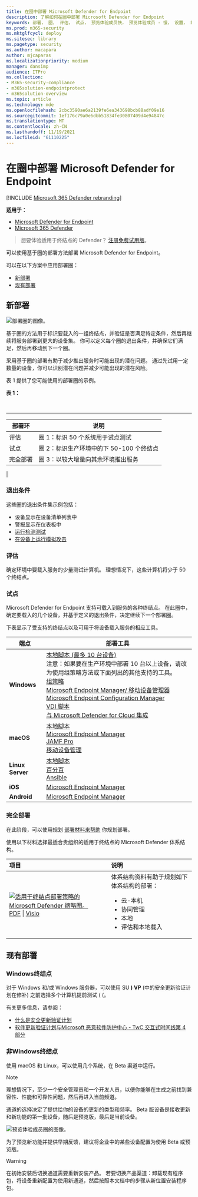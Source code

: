 ```yaml
---
title: 在圈中部署 Microsoft Defender for Endpoint
description: 了解如何在圈中部署 Microsoft Defender for Endpoint
keywords: 部署， 圈， 评估， 试点， 预览体验成员快， 预览体验成员 - 慢， 设置， 载入， 阶段， 部署， 部署， 采用， 配置
ms.prod: m365-security
ms.mktglfcycl: deploy
ms.sitesec: library
ms.pagetype: security
ms.author: macapara
author: mjcaparas
ms.localizationpriority: medium
manager: dansimp
audience: ITPro
ms.collection:
- M365-security-compliance
- m365solution-endpointprotect
- m365solution-overview
ms.topic: article
ms.technology: mde
ms.openlocfilehash: 2cbc3590ae6a2139fe6ea343698bcb88adf09e16
ms.sourcegitcommit: 1ef176c79a0e6dbb51834fe30807409d4e94847c
ms.translationtype: MT
ms.contentlocale: zh-CN
ms.lasthandoff: 11/19/2021
ms.locfileid: "61110225"
---
```

# <a name="deploy-microsoft-defender-for-endpoint-in-rings"></a>在圈中部署 Microsoft Defender for Endpoint

[!INCLUDE [Microsoft 365 Defender rebranding](../../includes/microsoft-defender.md)]

**适用于：**
- [Microsoft Defender for Endpoint](https://go.microsoft.com/fwlink/p/?linkid=2154037)
- [Microsoft 365 Defender](https://go.microsoft.com/fwlink/?linkid=2118804)

> 想要体验适用于终结点的 Defender？ [注册免费试用版](https://signup.microsoft.com/create-account/signup?products=7f379fee-c4f9-4278-b0a1-e4c8c2fcdf7e&ru=https://aka.ms/MDEp2OpenTrial?ocid=docs-wdatp-assignaccess-abovefoldlink)。

可以使用基于圈的部署方法部署 Microsoft Defender for Endpoint。

可以在以下方案中应用部署圈：

- [新部署](#new-deployments)
- [现有部署](#existing-deployments)

## <a name="new-deployments"></a>新部署

![部署圈的图像。](images/deployment-rings.png)

基于圈的方法用于标识要载入的一组终结点，并验证是否满足特定条件，然后再继续将服务部署到更大的设备集。 你可以定义每个圈的退出条件，并确保它们满足，然后再移动到下一个圈。

采用基于圈的部署有助于减少推出服务时可能出现的潜在问题。 通过先试用一定数量的设备，你可以识别潜在问题并减少可能出现的潜在风险。

表 1 提供了您可能使用的部署圈的示例。

**表 1：**

<br>

****

|部署环|说明|
|---|---|
|评估|圈 1：标识 50 个系统用于试点测试|
|试点|圈 2：标识生产环境中的下 50-100 个终结点|
|完全部署|圈 3：以较大增量向其余环境推出服务|
|

### <a name="exit-criteria"></a>退出条件

这些圈的退出条件集示例包括：

- 设备显示在设备清单列表中
- 警报显示在仪表板中
- [运行检测测试](run-detection-test.md)
- [在设备上运行模拟攻击](attack-simulations.md)

### <a name="evaluate"></a>评估

确定环境中要载入服务的少量测试计算机。 理想情况下，这些计算机将少于 50 个终结点。

### <a name="pilot"></a>试点

Microsoft Defender for Endpoint 支持可载入到服务的各种终结点。 在此圈中，确定要载入的几个设备，并基于定义的退出条件，决定继续下一个部署圈。

下表显示了受支持的终结点以及可用于将设备载入服务的相应工具。

| 端点     | 部署工具                       |
|--------------|------------------------------------------|
| **Windows**  |  [本地脚本 (最多 10 台设备) ](configure-endpoints-script.md) <br> 注意：如果要在生产环境中部署 10 台以上设备，请改为使用组策略方法或下面列出的其他支持的工具。<br>  [组策略](configure-endpoints-gp.md) <br>  [Microsoft Endpoint Manager/ 移动设备管理器](configure-endpoints-mdm.md) <br>   [Microsoft Endpoint Configuration Manager](configure-endpoints-sccm.md) <br> [VDI 脚本](configure-endpoints-vdi.md) <br> [与 Microsoft Defender for Cloud 集成](configure-server-endpoints.md#integration-with-azure-defender)  |
| **macOS**    | [本地脚本](mac-install-manually.md) <br> [Microsoft Endpoint Manager](mac-install-with-intune.md) <br> [JAMF Pro](mac-install-with-jamf.md) <br> [移动设备管理](mac-install-with-other-mdm.md) |
| **Linux Server** | [本地脚本](linux-install-manually.md) <br> [百分百](linux-install-with-puppet.md) <br> [Ansible](linux-install-with-ansible.md)|
| **iOS**      | [Microsoft Endpoint Manager](ios-install.md)                                |
| **Android**  | [Microsoft Endpoint Manager](android-intune.md)               |

### <a name="full-deployment"></a>完全部署

在此阶段，可以使用规划 [部署材料来帮助](deployment-strategy.md) 你规划部署。

使用以下材料选择最适合贵组织的适用于终结点的 Microsoft Defender 体系结构。

|**项目**|**说明**|
|:-----|:-----|
|[![适用于终结点部署策略的 Microsoft Defender 缩略图。](images/mde-deployment-strategy.png)](https://github.com/MicrosoftDocs/microsoft-365-docs/raw/public/microsoft-365/security/defender-endpoint/downloads/mdatp-deployment-strategy.pdf)<br/> [PDF](https://download.microsoft.com/download/5/6/0/5609001f-b8ae-412f-89eb-643976f6b79c/mde-deployment-strategy.pdf)  \| [Visio](https://download.microsoft.com/download/5/6/0/5609001f-b8ae-412f-89eb-643976f6b79c/mde-deployment-strategy.vsdx) | 体系结构资料有助于规划如下体系结构的部署： <ul><li> 云-本机 </li><li> 协同管理 </li><li> 本地</li><li>评估和本地载入</li></ul>

## <a name="existing-deployments"></a>现有部署

### <a name="windows-endpoints"></a>Windows终结点

对于 Windows 和/或 Windows 服务器，可以使用 SU **) VP** (中的安全更新验证计划在修补) 之前选择多个计算机提前测试 ( (。

有关更多信息，请参阅：

- [什么是安全更新验证计划](https://techcommunity.microsoft.com/t5/windows-it-pro-blog/what-is-the-security-update-validation-program/ba-p/275767)
- [软件更新验证计划与Microsoft 恶意软件防护中心 - TwC 交互式时间线第 4 部分](https://www.microsoft.com/security/blog/2012/03/28/software-update-validation-program-and-microsoft-malware-protection-center-establishment-twc-interactive-timeline-part-4/)

### <a name="non-windows-endpoints"></a>非Windows终结点

使用 macOS 和 Linux，可以使用几个系统，在 Beta 渠道中运行。

> [!NOTE]
> 理想情况下，至少一个安全管理员和一个开发人员，以便你能够在生成之前找到兼容性、性能和可靠性问题，然后再进入当前频道。

通道的选择决定了提供给你的设备的更新的类型和频率。 Beta 版设备是接收更新和新功能的第一批设备，随后是预览版，最后是当前设备。

![预览体验成员圈的图像。](images/insider-rings.png)

为了预览新功能并提供早期反馈，建议将企业中的某些设备配置为使用 Beta 或预览版。

> [!WARNING]
> 在初始安装后切换通道需要重新安装产品。 若要切换产品渠道：卸载现有程序包，将设备重新配置为使用新通道，然后按照本文档中的步骤从新位置安装程序包。
